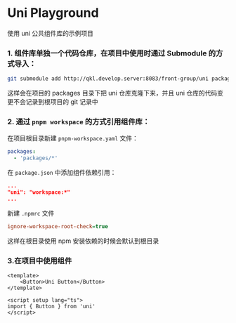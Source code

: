 # Uni Playground

使用 uni 公共组件库的示例项目

### 1. 组件库单独一个代码仓库，在项目中使用时通过 Submodule 的方式导入：

```sh
git submodule add http://qkl.develop.server:8083/front-group/uni packages/uni //添加子模块
```

这样会在项目的 packages 目录下把 uni 仓库克隆下来，并且 uni 仓库的代码变更不会记录到根项目的 git 记录中



### 2. 通过 `pnpm workspace` 的方式引用组件库：

在项目根目录新建 `pnpm-workspace.yaml` 文件：

```yaml
packages:
  - 'packages/*'
```

在 `package.json` 中添加组件依赖引用：

```json
...
"uni": "workspace:*"
...
```

新建 `.npmrc` 文件

```ini
ignore-workspace-root-check=true
```

这样在根目录使用 npm 安装依赖的时候会默认到根目录



### 3.在项目中使用组件

```vue
<template>
	<Button>Uni Button</Button>
</template>

<script setup lang="ts">
import { Button } from 'uni'
</script>
```